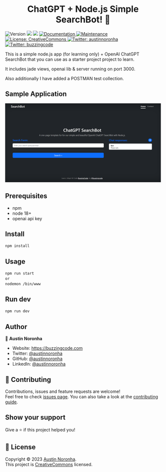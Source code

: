<h1 align="center">ChatGPT + Node.js Simple SearchBot! 👋</h1>
<p>
  <img alt="Version" src="https://img.shields.io/badge/version-1.0.0-blue.svg?cacheSeconds=2592000" />
  <img src="https://img.shields.io/badge/npm-%3E%3D5.5.0-blue.svg" />
  <img src="https://img.shields.io/badge/node-%3E%3D9.3.0-blue.svg" />
  <a href="https://github.com/kefranabg/readme-md-generator#readme" target="_blank">
    <img alt="Documentation" src="https://img.shields.io/badge/documentation-yes-brightgreen.svg" />
  </a>
  <a href="https://github.com/kefranabg/readme-md-generator/graphs/commit-activity" target="_blank">
    <img alt="Maintenance" src="https://img.shields.io/badge/Maintained%3F-yes-green.svg" />
  </a>
  <a href="https://github.com/austinnoronha/express-and-nodejs-sample-app.git/blob/main/LICENSE" target="_blank">
    <img alt="License: CreativeCommons" src="https://img.shields.io/github/license/austinnoronha/Website Skeleton build with Node, Express and Handlebars" />
  </a>
  <a href="https://twitter.com/austinnoronha" target="_blank">
    <img alt="Twitter: austinnoronha" src="https://img.shields.io/twitter/follow/austinnoronha.svg?style=social" />
  </a>
  <a href="https://twitter.com/buzzingcode" target="_blank">
    <img alt="Twitter: buzzingcode" src="https://img.shields.io/twitter/follow/austinnoronha.svg?style=social" />
  </a>
</p>

This is a simple node.js app (for learning only) + OpenAI ChatGPT SearchBot that you can use as a starter project project to learn. 

It includes jade views, openai lib & server running on port 3000.

Also additionally I have added a POSTMAN test collection.

## Sample Application

<img alt="Nodejs OpenAI ChatGPT SearchBot Sample App with Bootstrap HTML CSS.png" src="https://github.com/austinnoronha/UI-References-and-Screenshots/blob/9b512be245ab3c2c07972784b6cccc1a605df45a/common-images/Nodejs%20OpenAI%20ChatGPT%20SearchBot%20Sample%20App%20with%20Bootstrap%20HTML%20CSS.png?raw=true" data-hpc="true" class="Box-sc-g0xbh4-0 kzRgrI">

## Prerequisites

- npm
- node 18+
- openai api key

## Install

```sh
npm install
```

## Usage

```sh
npm run start
or
nodemon /bin/www
```

## Run dev

```sh
npm run dev
```

## Author

👤 **Austin Noronha**

* Website: https://buzzingcode.com
* Twitter: [@austinnoronha](https://twitter.com/austinnoronha)
* GitHub: [@austinnoronha](https://github.com/austinnoronha)
* LinkedIn: [@austinnoronha](https://linkedin.com/in/austinnoronha)

## 🤝 Contributing

Contributions, issues and feature requests are welcome!<br />Feel free to check [issues page](https://github.com/austinnoronha/express-and-nodejs-sample-app.git/issues). You can also take a look at the [contributing guide](https://github.com/kefranabg/readme-md-generator/blob/master/CONTRIBUTING.md).

## Show your support

Give a ⭐️ if this project helped you!

## 📝 License

Copyright © 2023 [Austin Noronha](https://github.com/austinnoronha).<br />
This project is [CreativeCommons](https://github.com/austinnoronha/express-and-nodejs-sample-app/blob/main/LICENSE.txt) licensed.
